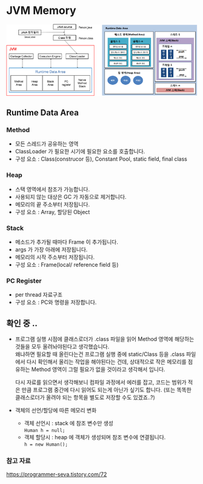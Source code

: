 # JVM Memory

<img src="../image/Java/JVM%20Memory_JVM1.png" width="50%" alt=""><img src="../image/Java/JVM%20Memory_JVM2.png" width="50%" alt="">

## Runtime Data Area

### Method
- 모든 스레드가 공유하는 영역
- ClassLoader 가 필요한 시기에 필요한 요소를 호출합니다.	
- 구성 요소 : Class(construcor 등), Constant Pool, static field, final class

### Heap
- 스택 영역에서 참조가 가능합니다.
- 사용되지 않는 대상은 GC 가 자동으로 제거합니다.
- 메모리의 끝 주소부터 저장됩니다.	
- 구성 요소 : Array, 할당된 Object	

### Stack
- 메소드가 추가될 때마다 Frame 이 추가됩니다.
- args 가 가장 아래에 저장됩니다.
- 메모리의 시작 주소부터 저장됩니다.	
- 구성 요소 : Frame(local/ reference field 등)	

### PC Register
- per thread 자료구조
- 구성 요소 : PC와 명령을 저장합니다.

## 확인 중 ..
- 프로그램 실행 시점에 클래스로더가 .class 파일을 읽어 Method 영역에 해당하는 것들을 모두 올려놔야된다고 생각했습니다.  
왜냐하면 필요할 때 올린다는건 프로그램 실행 중에 static/Class 등을 .class 파일에서 다시 확인해서 올리는 작업을 해야된다는 건데, 상대적으로 작은 메모리를 점유하는 Method 영역이 그럴 필요가 없을 것이라고 생각해서 입니다.   

  다시 자료를 읽으면서 생각해보니 컴파일 과정에서 에러를 잡고, 코드는 범위가 적은 만큼 프로그램 중간에 다시 읽어도 되는게 아닌가 싶기도 합니다. (또는 똑똑한 클래스로더가 올려야 되는 항목을 별도로 저장할 수도 있겠죠..?)  
  
- 객체의 선언/할당에 따른 메모리 변화 
    - 객체 선언시 : stack 에 참조 변수만 생성  
    `Human h = null;`
    - 객체 할당시 : heap 에 객체가 생성되며 참조 변수에 연결됩니다.  
    `h = new Human();`

### 참고 자료
https://programmer-seva.tistory.com/72
